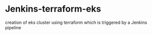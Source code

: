 # Jenkins-terraform-eks
creation of eks cluster using terraform which is triggered by a Jenkins pipeline
